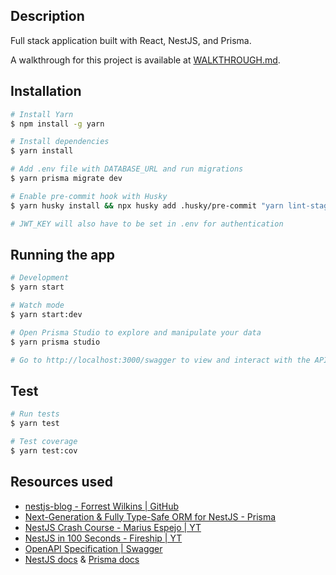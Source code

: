 ## Description

Full stack application built with React, NestJS, and Prisma.

A walkthrough for this project is available at [WALKTHROUGH.md](WALKTHROUGH.md).

## Installation

```bash
# Install Yarn
$ npm install -g yarn

# Install dependencies
$ yarn install

# Add .env file with DATABASE_URL and run migrations
$ yarn prisma migrate dev

# Enable pre-commit hook with Husky
$ yarn husky install && npx husky add .husky/pre-commit "yarn lint-staged"

# JWT_KEY will also have to be set in .env for authentication
```

## Running the app

```bash
# Development
$ yarn start

# Watch mode
$ yarn start:dev

# Open Prisma Studio to explore and manipulate your data
$ yarn prisma studio

# Go to http://localhost:3000/swagger to view and interact with the API
```

## Test

```bash
# Run tests
$ yarn test

# Test coverage
$ yarn test:cov
```

## Resources used

- [nestjs-blog - Forrest Wilkins | GitHub](https://github.com/forrestwilkins/nestjs-blog)
- [Next-Generation & Fully Type-Safe ORM for NestJS - Prisma](https://www.prisma.io/nestjs)
- [NestJS Crash Course - Marius Espejo | YT](https://www.youtube.com/watch?v=2n3xS89TJMI)
- [NestJS in 100 Seconds - Fireship | YT](https://www.youtube.com/watch?v=0M8AYU_hPas)
- [OpenAPI Specification | Swagger](https://swagger.io/specification/)
- [NestJS docs](https://docs.nestjs.com) & [Prisma docs](https://www.prisma.io/docs)
